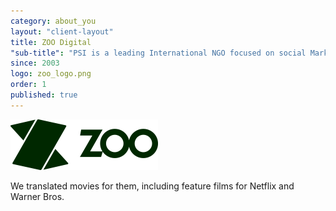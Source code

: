 ```yaml
---
category: about_you
layout: "client-layout"
title: ZOO Digital
"sub-title": "PSI is a leading International NGO focused on social Marketing and public Health, based in Washington, DC"
since: 2003
logo: zoo_logo.png
order: 1
published: true
---
```


![zoo_logo.png](/assets/images/uploads/zoo_logo.png)

We translated movies for them, including feature films for Netflix and Warner Bros.